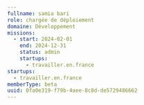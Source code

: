 ```yaml
---
fullname: samia bari
role: chargée de déploiement
domaine: Développement
missions:
  - start: 2024-02-01
    end: 2024-12-31
    status: admin
    startups:
      - travailler.en.france
startups:
  - travailler.en.france
memberType: beta
uuid: 0fa0e319-f79b-4aee-8c8d-de5729486662
---
```

